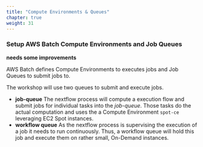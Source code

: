 ```yaml
---
title: "Compute Environments & Queues"
chapter: true
weight: 31
---
```


### Setup AWS Batch Compute Environments and Job Queues

**needs some improvements**

AWS Batch defines Compute Environments to executes jobs and Job Queues to submit jobs to.

The workshop will use two queues to submit and execute jobs.

- **job-queue** The nextflow process will compute a execution flow and submit jobs for individual tasks into the *job-queue*. Those tasks do the actual computation and uses the a Compute Environment `spot-ce` leveraging EC2 Spot instances.
- **workflow queue** As the nextflow process is supervising the execution of a job it needs to run continuously. Thus, a workflow queue will hold this job and execute them on rather small, On-Demand instances.

